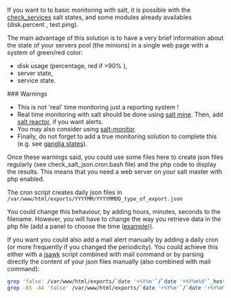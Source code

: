 If you want to to basic monitoring with salt, it is possible with the [check_services](../check_services/README.md) salt states, and some modules already availables (disk.percent , test.ping).

The main advantage of this solution is to have a very brief information about the state of your servers pool (the minions) in a single web page with a system of green/red color:
 - disk usage (percentage, red if &gt;90% ),
 - server state,
 - service state.

### Warnings
 - This is not 'real' time monitoring just a reporting system !
 - Real time monitoring with salt should be done using [salt mine](https://docs.saltstack.com/en/latest/topics/mine/). Then, add [salt reactor](https://docs.saltstack.com/en/latest/topics/reactor/), if you want alerts.
 - You may also consider using [salt-monitor](https://github.com/thatch45/salt-monitor).
 - Finally, do not forget to add a true monitoring solution to complete this (e.g. see [ganglia states](../ganglia_client/README.md)).

Once these warnings said, you could use some files here to create json files regularly (see check_salt_json.cron.bash file) and the php code to display the results. This means that you need a web server on your salt master with php enabled.

The cron script creates daily json files in ```/var/www/html/exports/YYYYMM/YYYYMMDD_type_of_export.json```

You could change this behaviour, by adding hours, minutes, seconds to the filename. However, you will have to change the way you retrieve data in the php file (add a panel to choose the time ([example](http://trentrichardson.com/examples/timepicker/))).

If you want you could also add a mail alert manually by adding a daily cron (or more frequently if you changed the periodicity). You could achieve this either with a [jsawk](https://github.com/micha/jsawk) script combined with mail command or by parsing directly the content of your json files manually (also combined with mail command):
```bash
grep 'false' /var/www/html/exports/`date '+%Y%m'`/`date '+%Y%m%d'`_hosts_status.json
grep -B5 -A4 'false' /var/www/html/exports/`date '+%Y%m'`/`date '+%Y%m%d'`_services.json
```
